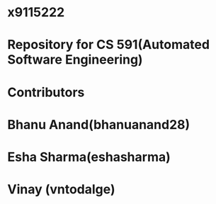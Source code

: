 # x9115222
# Repository for CS 591(Automated Software Engineering)
# Contributors
#      Bhanu Anand(bhanuanand28)
#      Esha Sharma(eshasharma)
#      Vinay (vntodalge)
